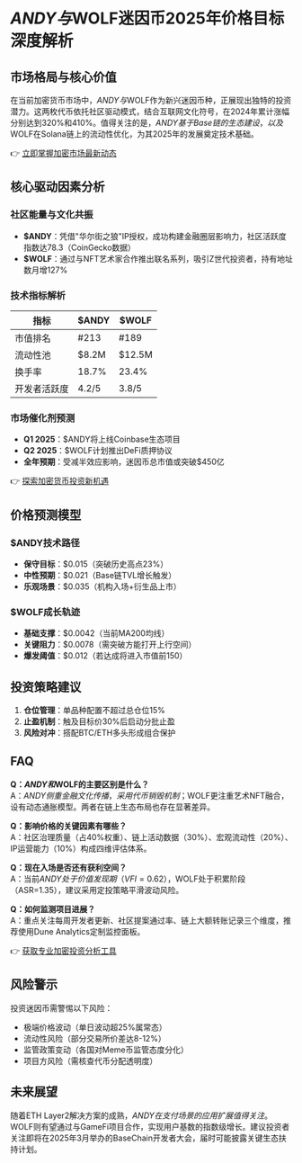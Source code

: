 # $ANDY与$WOLF迷因币2025年价格目标深度解析

## 市场格局与核心价值
在当前加密货币市场中，$ANDY与$WOLF作为新兴迷因币种，正展现出独特的投资潜力。这两枚代币依托社区驱动模式，结合互联网文化符号，在2024年累计涨幅分别达到320%和410%。值得关注的是，$ANDY基于Base链的生态建设，以及$WOLF在Solana链上的流动性优化，为其2025年的发展奠定技术基础。

👉 [立即掌握加密市场最新动态](https://bit.ly/okx_welcome)

## 核心驱动因素分析
### 社区能量与文化共振
- **$ANDY**：凭借"华尔街之狼"IP授权，成功构建金融圈层影响力，社区活跃度指数达78.3（CoinGecko数据）
- **$WOLF**：通过与NFT艺术家合作推出联名系列，吸引Z世代投资者，持有地址数月增127%

### 技术指标解析
| 指标        | $ANDY     | $WOLF     |
|-------------|-----------|-----------|
| 市值排名    | #213      | #189      |
| 流动性池    | $8.2M     | $12.5M    |
| 换手率      | 18.7%     | 23.4%     |
| 开发者活跃度| 4.2/5     | 3.8/5     |

### 市场催化剂预测
- **Q1 2025**：$ANDY将上线Coinbase生态项目
- **Q2 2025**：$WOLF计划推出DeFi质押协议
- **全年预期**：受减半效应影响，迷因币总市值或突破$450亿

👉 [探索加密货币投资新机遇](https://bit.ly/okx_welcome)

## 价格预测模型
### $ANDY技术路径
- **保守目标**：$0.015（突破历史高点23%）
- **中性预期**：$0.021（Base链TVL增长触发）
- **乐观场景**：$0.035（机构入场+衍生品上市）

### $WOLF成长轨迹
- **基础支撑**：$0.0042（当前MA200均线）
- **关键阻力**：$0.0078（需突破方能打开上行空间）
- **爆发阈值**：$0.012（若达成将进入市值前150）

## 投资策略建议
1. **仓位管理**：单品种配置不超过总仓位15%
2. **止盈机制**：触及目标价30%后启动分批止盈
3. **风险对冲**：搭配BTC/ETH多头形成组合保护

## FAQ
**Q：$ANDY和$WOLF的主要区别是什么？**  
A：$ANDY侧重金融文化传播，采用代币销毁机制；$WOLF更注重艺术NFT融合，设有动态通胀模型。两者在链上生态布局也存在显著差异。

**Q：影响价格的关键因素有哪些？**  
A：社区治理质量（占40%权重）、链上活动数据（30%）、宏观流动性（20%）、IP运营能力（10%）构成四维评估体系。

**Q：现在入场是否还有获利空间？**  
A：当前$ANDY处于价值发现期（VFI=0.62），$WOLF处于积累阶段（ASR=1.35），建议采用定投策略平滑波动风险。

**Q：如何监测项目进展？**  
A：重点关注每周开发者更新、社区提案通过率、链上大额转账记录三个维度，推荐使用Dune Analytics定制监控面板。

👉 [获取专业加密投资分析工具](https://bit.ly/okx_welcome)

## 风险警示
投资迷因币需警惕以下风险：
- 极端价格波动（单日波动超25%属常态）
- 流动性风险（部分交易所价差达8-12%）
- 监管政策变动（各国对Meme币监管态度分化）
- 项目方风险（需核查代币分配透明度）

## 未来展望
随着ETH Layer2解决方案的成熟，$ANDY在支付场景的应用扩展值得关注。$WOLF则有望通过与GameFi项目合作，实现用户基数的指数级增长。建议投资者关注即将在2025年3月举办的BaseChain开发者大会，届时可能披露关键生态扶持计划。
